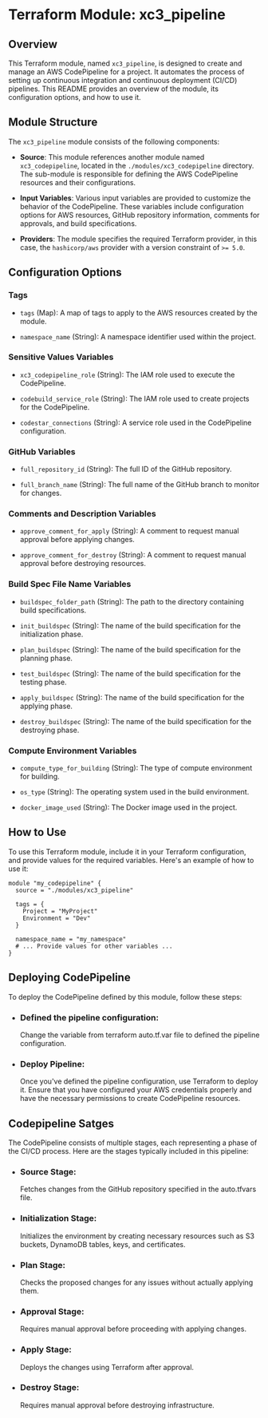 # Terraform Module: xc3_pipeline

## Overview

This Terraform module, named `xc3_pipeline`, is designed to create and manage an AWS CodePipeline for a project. It automates the process of setting up continuous integration and continuous deployment (CI/CD) pipelines. This README provides an overview of the module, its configuration options, and how to use it.

## Module Structure

The `xc3_pipeline` module consists of the following components:

- **Source**: This module references another module named `xc3_codepipeline`, located in the `./modules/xc3_codepipeline` directory. The sub-module is responsible for defining the AWS CodePipeline resources and their configurations.

- **Input Variables**: Various input variables are provided to customize the behavior of the CodePipeline. These variables include configuration options for AWS resources, GitHub repository information, comments for approvals, and build specifications.

- **Providers**: The module specifies the required Terraform provider, in this case, the `hashicorp/aws` provider with a version constraint of `>= 5.0`.

## Configuration Options

### Tags

- `tags` (Map): A map of tags to apply to the AWS resources created by the module.

- `namespace_name` (String): A namespace identifier used within the project.

### Sensitive Values Variables

- `xc3_codepipeline_role` (String): The IAM role used to execute the CodePipeline.

- `codebuild_service_role` (String): The IAM role used to create projects for the CodePipeline.

- `codestar_connections` (String): A service role used in the CodePipeline configuration.

### GitHub Variables

- `full_repository_id` (String): The full ID of the GitHub repository.

- `full_branch_name` (String): The full name of the GitHub branch to monitor for changes.

### Comments and Description Variables

- `approve_comment_for_apply` (String): A comment to request manual approval before applying changes.

- `approve_comment_for_destroy` (String): A comment to request manual approval before destroying resources.

### Build Spec File Name Variables

- `buildspec_folder_path` (String): The path to the directory containing build specifications.

- `init_buildspec` (String): The name of the build specification for the initialization phase.

- `plan_buildspec` (String): The name of the build specification for the planning phase.

- `test_buildspec` (String): The name of the build specification for the testing phase.

- `apply_buildspec` (String): The name of the build specification for the applying phase.

- `destroy_buildspec` (String): The name of the build specification for the destroying phase.

### Compute Environment Variables

- `compute_type_for_building` (String): The type of compute environment for building.

- `os_type` (String): The operating system used in the build environment.

- `docker_image_used` (String): The Docker image used in the project.

## How to Use

To use this Terraform module, include it in your Terraform configuration, and provide values for the required variables. Here's an example of how to use it:

```hcl
module "my_codepipeline" {
  source = "./modules/xc3_pipeline"

  tags = {
    Project = "MyProject"
    Environment = "Dev"
  }

  namespace_name = "my_namespace"
  # ... Provide values for other variables ...
}
```

## Deploying CodePipeline
To deploy the CodePipeline defined by this module, follow these steps:

- ### Defined the pipeline configuration: 
  Change the variable from terraform auto.tf.var file to defined the pipeline configuration.

- ### Deploy Pipeline: 
  Once you've defined the pipeline configuration, use Terraform to deploy it. Ensure that you have configured your AWS credentials properly and have the necessary permissions to create CodePipeline resources.


## Codepipeline Satges
The CodePipeline consists of multiple stages, each representing a phase of the CI/CD process. Here are the stages typically included in this pipeline:

- ### Source Stage: 
  Fetches changes from the GitHub repository specified in the auto.tfvars file.

- ### Initialization Stage: 
  Initializes the environment by creating necessary resources such as S3 buckets, DynamoDB tables, keys, and certificates.

- ### Plan Stage: 
  Checks the proposed changes for any issues without actually applying them.

- ### Approval Stage: 
  Requires manual approval before proceeding with applying changes.

- ### Apply Stage: 
  Deploys the changes using Terraform after approval.

- ### Destroy Stage: 
  Requires manual approval before destroying infrastructure.